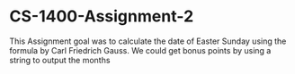 # CS-1400-Assignment-2
This Assignment goal was to calculate the date of Easter Sunday using the formula by Carl Friedrich Gauss. We could get bonus points by using a string to output the months
